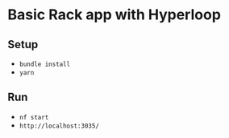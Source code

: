 # Basic Rack app with Hyperloop

## Setup

+ `bundle install`
+ `yarn`

## Run

+ `nf start`
+ `http://localhost:3035/`
